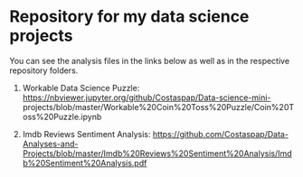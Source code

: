 # Repository for my data science projects

You can see the analysis files in the links below as well as in the respective repository folders.

1. Workable Data Science Puzzle:
  https://nbviewer.jupyter.org/github/Costaspap/Data-science-mini-     projects/blob/master/Workable%20Coin%20Toss%20Puzzle/Coin%20Toss%20Puzzle.ipynb

2. Imdb Reviews Sentiment Analysis:
https://github.com/Costaspap/Data-Analyses-and-Projects/blob/master/Imdb%20Reviews%20Sentiment%20Analysis/Imdb%20Sentiment%20Analysis.pdf
